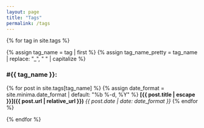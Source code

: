 ```yaml
---
layout: page
title: "Tags"
permalink: /tags
---
```


{% for tag in site.tags %}

{% assign tag_name = tag | first %}
{% assign tag_name_pretty = tag_name | replace: "_", " " | capitalize %}

### #{{ tag_name }}:

<a name="{{ tag_name | slugize }}"></a>

{% for post in site.tags[tag_name] %}
  {% assign date_format = site.minima.date_format | default: "%b %-d, %Y" %}
**[{{ post.title | escape }}]({{ post.url | relative_url }})**
*{{ post.date | date: date_format }}*
{% endfor %}


{% endfor %}

